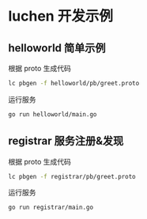 # luchen 开发示例

## helloworld 简单示例

根据 proto 生成代码
```bash
lc pbgen -f helloworld/pb/greet.proto
```

运行服务
```bash
go run helloworld/main.go
```

## registrar 服务注册&发现

根据 proto 生成代码
```bash
lc pbgen -f registrar/pb/greet.proto
```

运行服务
```bash
go run registrar/main.go
```

